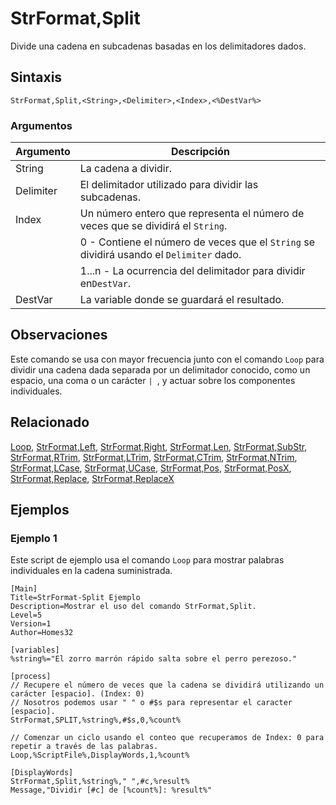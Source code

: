 # StrFormat,Split

Divide una cadena en subcadenas basadas en los delimitadores dados.

## Sintaxis

```pebakery
StrFormat,Split,<String>,<Delimiter>,<Index>,<%DestVar%>
```

### Argumentos

| Argumento | Descripción |
| --- | --- |
| String | La cadena a dividir. |
| Delimiter | El delimitador utilizado para dividir las subcadenas. |
| Index | Un número entero que representa el número de veces que se dividirá el `String`. |
|| 0 - Contiene el número de veces que el `String` se dividirá usando el `Delimiter` dado. |
|| 1...n - La ocurrencia del delimitador para dividir en`DestVar`. |
| DestVar | La variable donde se guardará el resultado. |

## Observaciones

Este comando se usa con mayor frecuencia junto con el comando `Loop` para dividir una cadena dada separada por un delimitador conocido, como un espacio, una coma o un carácter `| `, y actuar sobre los componentes individuales.

## Relacionado

[Loop](../Branch/Loop.md), [StrFormat,Left](./Left.md), [StrFormat,Right](./Right.md), [StrFormat,Len](./Len.md), [StrFormat,SubStr](./SubStr.md), [StrFormat,RTrim](./RTrim.md), [StrFormat,LTrim](./LTrim.md), [StrFormat,CTrim](./CTrim.md), [StrFormat,NTrim](./NTrim.md), [StrFormat,LCase](./LCase.md), [StrFormat,UCase](./UCase.md), [StrFormat,Pos](./Pos.md), [StrFormat,PosX](./PosX.md), [StrFormat,Replace](./Replace.md), [StrFormat,ReplaceX](./ReplaceX.md)

## Ejemplos

### Ejemplo 1

Este script de ejemplo usa el comando `Loop` para mostrar palabras individuales en la cadena suministrada.

```pebakery
[Main]
Title=StrFormat-Split Ejemplo
Description=Mostrar el uso del comando StrFormat,Split.
Level=5
Version=1
Author=Homes32

[variables]
%string%="El zorro marrón rápido salta sobre el perro perezoso."

[process]
// Recupere el número de veces que la cadena se dividirá utilizando un carácter [espacio]. (Index: 0)
// Nosotros podemos usar " " o #$s para representar el caracter [espacio].
StrFormat,SPLIT,%string%,#$s,0,%count%

// Comenzar un ciclo usando el conteo que recuperamos de Index: 0 para repetir a través de las palabras.
Loop,%ScriptFile%,DisplayWords,1,%count%

[DisplayWords]
StrFormat,Split,%string%," ",#c,%result%
Message,"Dividir [#c] de [%count%]: %result%"
```
